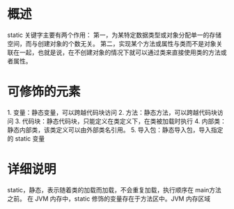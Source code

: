 # 概述

static 关键字主要有两个作用：
第一，为某特定数据类型或对象分配单一的存储空间，而与创建对象的个数无关。
第二，实现某个方法或属性与类而不是对象关联在一起，也就是说，在不创建对象的情况下就可以通过类来直接使用类的方法或者属性。

# 可修饰的元素

1. 变量：静态变量，可以跨越代码块访问
2. 方法：静态方法，可以跨越代码块访问
3. 代码块：静态代码块，只能定义在类定义下，在类被加载时执行
4. 内部类：静态内部类，该类定义可以由外部类名引用。
5. 导入包：静态导入包，导入指定的 static 变量

# 详细说明

static，静态，表示随着类的加载而加载，不会重复加载，执行顺序在 main方法之前。
在 JVM 内存中，static 修饰的变量存在于方法区中。JVM 内存区域

